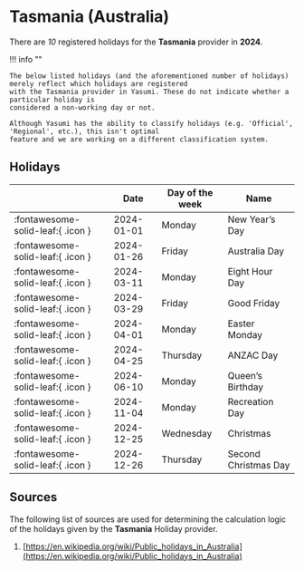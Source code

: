 # Tasmania (Australia)

There are _10_ registered holidays for the **Tasmania** provider in **2024**.

!!! info ""

    The below listed holidays (and the aforementioned number of holidays) merely reflect which holidays are registered
    with the Tasmania provider in Yasumi. These do not indicate whether a particular holiday is
    considered a non-working day or not.

    Although Yasumi has the ability to classify holidays (e.g. 'Official', 'Regional', etc.), this isn't optimal
    feature and we are working on a different classification system.

## Holidays

|     | Date | Day of the week | Name |
| --- | ---- | --------------- | ---- |
| :fontawesome-solid-leaf:{ .icon } | 2024-01-01 | Monday | New Year’s Day |
| :fontawesome-solid-leaf:{ .icon } | 2024-01-26 | Friday | Australia Day |
| :fontawesome-solid-leaf:{ .icon } | 2024-03-11 | Monday | Eight Hour Day |
| :fontawesome-solid-leaf:{ .icon } | 2024-03-29 | Friday | Good Friday |
| :fontawesome-solid-leaf:{ .icon } | 2024-04-01 | Monday | Easter Monday |
| :fontawesome-solid-leaf:{ .icon } | 2024-04-25 | Thursday | ANZAC Day |
| :fontawesome-solid-leaf:{ .icon } | 2024-06-10 | Monday | Queen’s Birthday |
| :fontawesome-solid-leaf:{ .icon } | 2024-11-04 | Monday | Recreation Day |
| :fontawesome-solid-leaf:{ .icon } | 2024-12-25 | Wednesday | Christmas |
| :fontawesome-solid-leaf:{ .icon } | 2024-12-26 | Thursday | Second Christmas Day |

## Sources

The following list of sources are used for determining the calculation logic of
the holidays given by the **Tasmania** Holiday provider.

1. [https://en.wikipedia.org/wiki/Public_holidays_in_Australia](https://en.wikipedia.org/wiki/Public_holidays_in_Australia)
